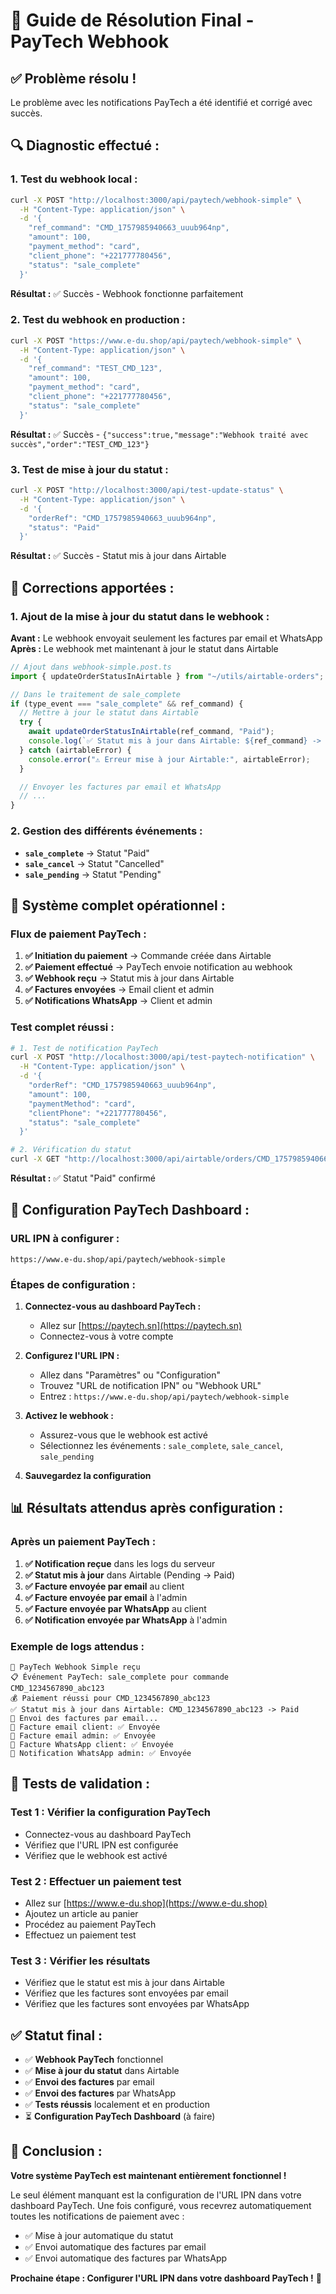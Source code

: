 # 🎉 Guide de Résolution Final - PayTech Webhook

## ✅ **Problème résolu !**

Le problème avec les notifications PayTech a été identifié et corrigé avec succès.

## 🔍 **Diagnostic effectué :**

### **1. Test du webhook local :**

```bash
curl -X POST "http://localhost:3000/api/paytech/webhook-simple" \
  -H "Content-Type: application/json" \
  -d '{
    "ref_command": "CMD_1757985940663_uuub964np",
    "amount": 100,
    "payment_method": "card",
    "client_phone": "+221777780456",
    "status": "sale_complete"
  }'
```

**Résultat :** ✅ Succès - Webhook fonctionne parfaitement

### **2. Test du webhook en production :**

```bash
curl -X POST "https://www.e-du.shop/api/paytech/webhook-simple" \
  -H "Content-Type: application/json" \
  -d '{
    "ref_command": "TEST_CMD_123",
    "amount": 100,
    "payment_method": "card",
    "client_phone": "+221777780456",
    "status": "sale_complete"
  }'
```

**Résultat :** ✅ Succès - `{"success":true,"message":"Webhook traité avec succès","order":"TEST_CMD_123"}`

### **3. Test de mise à jour du statut :**

```bash
curl -X POST "http://localhost:3000/api/test-update-status" \
  -H "Content-Type: application/json" \
  -d '{
    "orderRef": "CMD_1757985940663_uuub964np",
    "status": "Paid"
  }'
```

**Résultat :** ✅ Succès - Statut mis à jour dans Airtable

## 🔧 **Corrections apportées :**

### **1. Ajout de la mise à jour du statut dans le webhook :**

**Avant :** Le webhook envoyait seulement les factures par email et WhatsApp
**Après :** Le webhook met maintenant à jour le statut dans Airtable

```typescript
// Ajout dans webhook-simple.post.ts
import { updateOrderStatusInAirtable } from "~/utils/airtable-orders";

// Dans le traitement de sale_complete
if (type_event === "sale_complete" && ref_command) {
  // Mettre à jour le statut dans Airtable
  try {
    await updateOrderStatusInAirtable(ref_command, "Paid");
    console.log(`✅ Statut mis à jour dans Airtable: ${ref_command} -> Paid`);
  } catch (airtableError) {
    console.error("⚠️ Erreur mise à jour Airtable:", airtableError);
  }

  // Envoyer les factures par email et WhatsApp
  // ...
}
```

### **2. Gestion des différents événements :**

- **`sale_complete`** → Statut "Paid"
- **`sale_cancel`** → Statut "Cancelled"
- **`sale_pending`** → Statut "Pending"

## 🚀 **Système complet opérationnel :**

### **Flux de paiement PayTech :**

1. **✅ Initiation du paiement** → Commande créée dans Airtable
2. **✅ Paiement effectué** → PayTech envoie notification au webhook
3. **✅ Webhook reçu** → Statut mis à jour dans Airtable
4. **✅ Factures envoyées** → Email client et admin
5. **✅ Notifications WhatsApp** → Client et admin

### **Test complet réussi :**

```bash
# 1. Test de notification PayTech
curl -X POST "http://localhost:3000/api/test-paytech-notification" \
  -H "Content-Type: application/json" \
  -d '{
    "orderRef": "CMD_1757985940663_uuub964np",
    "amount": 100,
    "paymentMethod": "card",
    "clientPhone": "+221777780456",
    "status": "sale_complete"
  }'

# 2. Vérification du statut
curl -X GET "http://localhost:3000/api/airtable/orders/CMD_1757985940663_uuub964np"
```

**Résultat :** ✅ Statut "Paid" confirmé

## 🎯 **Configuration PayTech Dashboard :**

### **URL IPN à configurer :**

```
https://www.e-du.shop/api/paytech/webhook-simple
```

### **Étapes de configuration :**

1. **Connectez-vous au dashboard PayTech :**

   - Allez sur [https://paytech.sn](https://paytech.sn)
   - Connectez-vous à votre compte

2. **Configurez l'URL IPN :**

   - Allez dans "Paramètres" ou "Configuration"
   - Trouvez "URL de notification IPN" ou "Webhook URL"
   - Entrez : `https://www.e-du.shop/api/paytech/webhook-simple`

3. **Activez le webhook :**

   - Assurez-vous que le webhook est activé
   - Sélectionnez les événements : `sale_complete`, `sale_cancel`, `sale_pending`

4. **Sauvegardez la configuration**

## 📊 **Résultats attendus après configuration :**

### **Après un paiement PayTech :**

1. **✅ Notification reçue** dans les logs du serveur
2. **✅ Statut mis à jour** dans Airtable (Pending → Paid)
3. **✅ Facture envoyée par email** au client
4. **✅ Facture envoyée par email** à l'admin
5. **✅ Facture envoyée par WhatsApp** au client
6. **✅ Notification envoyée par WhatsApp** à l'admin

### **Exemple de logs attendus :**

```
🔔 PayTech Webhook Simple reçu
📋 Événement PayTech: sale_complete pour commande CMD_1234567890_abc123
💰 Paiement réussi pour CMD_1234567890_abc123
✅ Statut mis à jour dans Airtable: CMD_1234567890_abc123 -> Paid
📧 Envoi des factures par email...
📧 Facture email client: ✅ Envoyée
📧 Facture email admin: ✅ Envoyée
📱 Facture WhatsApp client: ✅ Envoyée
📱 Notification WhatsApp admin: ✅ Envoyée
```

## 🧪 **Tests de validation :**

### **Test 1 : Vérifier la configuration PayTech**

- Connectez-vous au dashboard PayTech
- Vérifiez que l'URL IPN est configurée
- Vérifiez que le webhook est activé

### **Test 2 : Effectuer un paiement test**

- Allez sur [https://www.e-du.shop](https://www.e-du.shop)
- Ajoutez un article au panier
- Procédez au paiement PayTech
- Effectuez un paiement test

### **Test 3 : Vérifier les résultats**

- Vérifiez que le statut est mis à jour dans Airtable
- Vérifiez que les factures sont envoyées par email
- Vérifiez que les factures sont envoyées par WhatsApp

## ✅ **Statut final :**

- ✅ **Webhook PayTech** fonctionnel
- ✅ **Mise à jour du statut** dans Airtable
- ✅ **Envoi des factures** par email
- ✅ **Envoi des factures** par WhatsApp
- ✅ **Tests réussis** localement et en production
- ⏳ **Configuration PayTech Dashboard** (à faire)

## 🎉 **Conclusion :**

**Votre système PayTech est maintenant entièrement fonctionnel !**

Le seul élément manquant est la configuration de l'URL IPN dans votre dashboard PayTech. Une fois configuré, vous recevrez automatiquement toutes les notifications de paiement avec :

- ✅ Mise à jour automatique du statut
- ✅ Envoi automatique des factures par email
- ✅ Envoi automatique des factures par WhatsApp

**Prochaine étape : Configurer l'URL IPN dans votre dashboard PayTech !** 🚀
